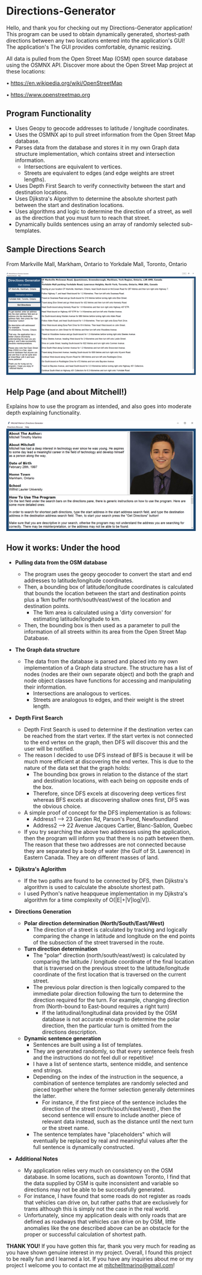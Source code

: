 # Directions-Generator

Hello, and thank you for checking out my Directions-Generator application! This program can be used to obtain dynamically generated, shortest-path directions between any two locations entered into the application's GUI! The application's The GUI provides comfortable, dynamic resizing.

All data is pulled from the Open Street Map (OSM) open source database using the OSMNX API. Discover more about the Open Street Map project at these locations:

• https://en.wikipedia.org/wiki/OpenStreetMap

• https://www.openstreetmap.org

## Program Functionality

* Uses Geopy to geocode addresses to latitude / longitude coordinates.
* Uses the OSMNX api to pull street information from the Open Street Map database.
* Parses data from the database and stores it in my own Graph data structure  implementation, which contains street and intersection information.
	* Intersections are equivalent to vertices.
	* Streets are equivalent to edges (and edge weights are street lengths).
* Uses Depth First Search to verify connectivity between the start and destination locations.
* Uses Djikstra's Algorithm to determine the absolute shortest path between the start and destination locations.
* Uses algorithms and logic to determine the direction of a street, as well as the direction that you must turn to reach that street.
* Dynamically builds sentences using an array of randomly selected sub-templates. 

## Sample Directions Search

From Markville Mall, Markham, Ontario to Yorkdale Mall, Toronto, Ontario

![alt text](https://github.com/mitchelltmarino/Directions-Generator/blob/master/Assets/Directions%20Sample.PNG?raw=true "Directions Sample")


  
## Help Page (and about Mitchell!)

Explains how to use the program as intended, and also goes into moderate depth explaining functionality.

![alt text](https://github.com/mitchelltmarino/Directions-Generator/blob/master/Assets/Help%20Sample.PNG?raw=true "Help Frame")

## How it works: Under the hood

* **Pulling data from the OSM database**
	* The program uses the geopy geocoder to convert the start and end addresses to latitude/longitude coordinates.
	* Then, a bounding box of latitude/longitude coordinates is calculated that bounds the location between the start and destination points plus a 1km buffer north/south/east/west of the location and destination points.
		* The 1km area is calculated using a 'dirty conversion' for estimating latitude/longitude to km.
	* Then, the bounding box is then used as a parameter to pull the information of all streets within its area from the Open Street Map Database.

* **The Graph data structure**
	*	The data from the database is parsed and placed into my own implementation of a Graph data structure. The structure has a list of nodes (nodes are their own separate object) and both the graph and node object classes have functions for accessing and manipulating their information. 
		*	Intersections are analogous to vertices.
		*	Streets are analogous to edges, and their weight is the street length.

* **Depth First Search**
	* Depth First Search is used to determine if the destination vertex can be reached from the start vertex. If the start vertex is not connected to the end vertex on the graph, then DFS will discover this and the user will be notified.
	* The reason I decided to use DFS instead of BFS is because it will be much more efficient at discovering the end vertex. This is due to the nature of the data set that the graph holds:
		* The bounding box grows in relation to the distance of the start and destination locations, with each being on opposite ends of the box.
		* Therefore, since DFS excels at discovering deep vertices first whereas BFS excels at discovering shallow ones first, DFS was the obvious choice.
	* A simple proof of concept for the DFS implementation is as follows:
		* Address1 --> 23 Garden Rd, Parson's Pond, Newfoundland
		* Address2 --> 22 Avenue Jacques Cartier, Blanc-Sablon, Quebec
	* If you try searching the above two addresses using the application, then the program will inform you that there is no path between them. The reason that these two addresses are not connected because they are separated by a body of water (the Gulf of St. Lawrence) in Eastern Canada. They are on different masses of land.

* **Djikstra's Aglorithm**
	* If the two paths are found to be connected by DFS, then Djikstra's algorithm is used to calculate the absolute shortest path.
	* I used Python's native heapqueue implementation in my Djikstra's algorithm for a time complexity of O(|E|+|V|log|V|).

* **Directions Generation**
	* **Polar direction determination (North/South/East/West)**
		* The direction of a street is calculated by tracking and logically comparing the change in latitude and longitude on the end points of the subsection of the street traversed in the route.
	* **Turn direction  determination**
		* The "polar" direction (north/south/east/west) is calculated by comparing the latitude / longitude coordinate of the final location that is traversed on the previous street to the latitude/longitude coordinate of the first location that is traversed on the current street.
		* The previous polar direction is then logically compared to the immediate polar direction following the turn to determine the direction required for the turn. For example, changing direction from (North-bound to East-bound requires a right turn)
			* If the latitudinal/longitudinal data provided by the OSM database is not accurate enough to determine the polar direction, then the particular turn is omitted from the directions description.
	*	**Dynamic sentence generation**
		*	Sentences are built using a list of templates.
		*	They are generated randomly, so that every sentence feels fresh and the instructions do not feel dull or repetitive!
		*	I have a list of sentence starts, sentence middle, and sentence end strings.
		*	Depending on the index of the instruction in the sequence, a combination of sentence templates are randomly selected and pieced together where the former selection generally determines the latter.
			*	For instance, if the  first piece of the sentence includes the direction of the street (north/south/east/west) , then the second sentence will ensure to include another piece of relevant data instead, such as the distance until the next turn or the street name.
		*	The sentence templates have "placeholders" which will eventually be replaced by real and meaningful values after the full sentence is dynamically constructed.

* **Additional Notes**
	* My application relies very much on consistency on the OSM database. In some locations, such as downtown Toronto, I find that the data supplied by OSM is quite inconsistent and variable so directions may not be able to be successfully generated. 
	* For instance, I have found that some roads do not register as roads that vehicles can drive on, but rather paths that are exclusively for trams although this is simply not the case in the real world.
	* Unfortunately, since my application deals with only roads that are defined as roadways that vehicles can drive on by OSM, little anomalies like the one described above can be an obstacle for the proper or successful calculation of shortest path.

**THANK YOU!**
If you have gotten this far, thank you very much for reading as you have shown genuine interest in my project. Overall, I found this project to be really fun and I learned a lot.  If you have any inquiries about me or my project I welcome you to contact me at mitchelltmarino@gmail.com!
